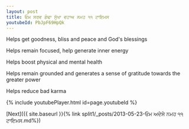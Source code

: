 ```yaml
---
layout: post
title: ਓਮ ਸਰਵ ਗੰਢਾ ਸੁੱਖਾ ਵਹਾਅ ਨਮਹ ੧੧ ਟਾਇਮਸ
youtubeId: PbJpF69HpQk
---
```

 
 
Helps get goodness, bliss and peace and God's blessings
 
Helps remain focused, help generate inner energy 
 
Helps boost physical and mental health 
 
Helps remain grounded and generates a sense of gratitude towards the greater power 
 
Helps reduce bad karma
 
 
 
 


{% include youtubePlayer.html id=page.youtubeId %}
 
[Next]({{ site.baseurl }}{% link  split1/_posts/2013-05-23-ਓਮ ਅਦੇਸੇ ਨਮਹ ੧੧ ਟਾਇਮਸ.md%})
 
